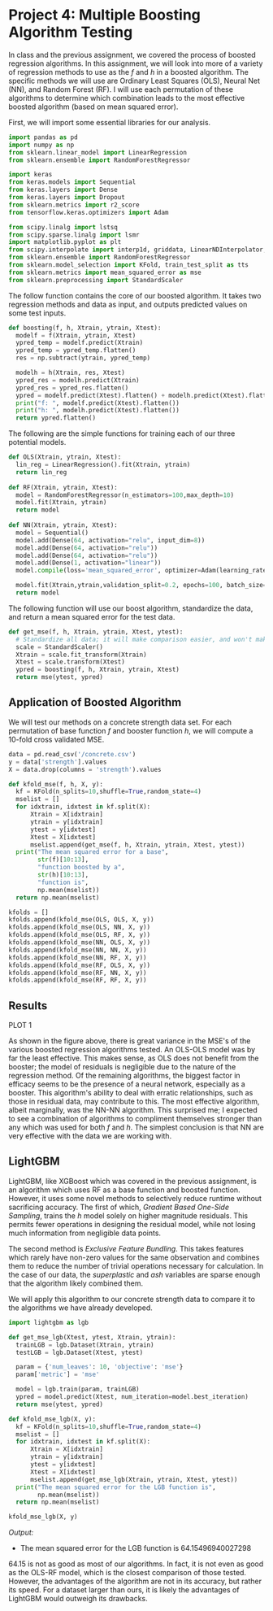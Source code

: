 # Project 4: Multiple Boosting Algorithm Testing

In class and the previous assignment, we covered the process of boosted regression algorithms. In this assignment, we will look into more of a variety of regression methods to use as the *f* and *h* in a boosted algorithm. The specific methods we will use are Ordinary Least Squares (OLS), Neural Net (NN), and Random Forest (RF). I will use each permutation of these algorithms to determine which combination leads to the most effective boosted algorithm (based on mean squared error).

First, we will import some essential libraries for our analysis.

```Python
import pandas as pd
import numpy as np
from sklearn.linear_model import LinearRegression
from sklearn.ensemble import RandomForestRegressor

import keras
from keras.models import Sequential
from keras.layers import Dense
from keras.layers import Dropout
from sklearn.metrics import r2_score
from tensorflow.keras.optimizers import Adam

from scipy.linalg import lstsq
from scipy.sparse.linalg import lsmr
import matplotlib.pyplot as plt
from scipy.interpolate import interp1d, griddata, LinearNDInterpolator, NearestNDInterpolator
from sklearn.ensemble import RandomForestRegressor
from sklearn.model_selection import KFold, train_test_split as tts
from sklearn.metrics import mean_squared_error as mse
from sklearn.preprocessing import StandardScaler
```

The follow function contains the core of our boosted algorithm. It takes two regression methods and data as input, and outputs predicted  values on some test inputs.

```Python
def boosting(f, h, Xtrain, ytrain, Xtest):
  modelf = f(Xtrain, ytrain, Xtest)
  ypred_temp = modelf.predict(Xtrain)
  ypred_temp = ypred_temp.flatten()
  res = np.subtract(ytrain, ypred_temp)

  modelh = h(Xtrain, res, Xtest)
  ypred_res = modelh.predict(Xtrain)
  ypred_res = ypred_res.flatten()
  ypred = modelf.predict(Xtest).flatten() + modelh.predict(Xtest).flatten()
  print("f: ", modelf.predict(Xtest).flatten())
  print("h: ", modelh.predict(Xtest).flatten())
  return ypred.flatten()
```

The following are the simple functions for training each of our three potential models.

```Python
def OLS(Xtrain, ytrain, Xtest):
  lin_reg = LinearRegression().fit(Xtrain, ytrain)
  return lin_reg
  
def RF(Xtrain, ytrain, Xtest):
  model = RandomForestRegressor(n_estimators=100,max_depth=10)
  model.fit(Xtrain, ytrain)
  return model
  
def NN(Xtrain, ytrain, Xtest):
  model = Sequential()
  model.add(Dense(64, activation="relu", input_dim=8))
  model.add(Dense(64, activation="relu"))
  model.add(Dense(64, activation="relu"))
  model.add(Dense(1, activation="linear"))
  model.compile(loss='mean_squared_error', optimizer=Adam(learning_rate=1e-2))

  model.fit(Xtrain,ytrain,validation_split=0.2, epochs=100, batch_size=100, verbose=0)
  return model
```

The following function will use our boost algorithm, standardize the data, and return a mean squared error for the test data.

```Python
def get_mse(f, h, Xtrain, ytrain, Xtest, ytest):
  # Standardize all data; it will make comparison easier, and won't make any model worse.
  scale = StandardScaler()
  Xtrain = scale.fit_transform(Xtrain)
  Xtest = scale.transform(Xtest)
  ypred = boosting(f, h, Xtrain, ytrain, Xtest)
  return mse(ytest, ypred)
```

## Application of Boosted Algorithm

We will test our methods on a concrete strength data set. For each permutation of base function *f* and booster function *h*, we will compute a 10-fold cross validated MSE.

```Python
data = pd.read_csv('/concrete.csv')
y = data['strength'].values
X = data.drop(columns = 'strength').values

def kfold_mse(f, h, X, y):
  kf = KFold(n_splits=10,shuffle=True,random_state=4)
  mselist = []
  for idxtrain, idxtest in kf.split(X):
      Xtrain = X[idxtrain]
      ytrain = y[idxtrain]
      ytest = y[idxtest]
      Xtest = X[idxtest]
      mselist.append(get_mse(f, h, Xtrain, ytrain, Xtest, ytest))
  print("The mean squared error for a base",
        str(f)[10:13],
        "function boosted by a",
        str(h)[10:13],
        "function is",
        np.mean(mselist))
  return np.mean(mselist)
```

```Python
kfolds = []
kfolds.append(kfold_mse(OLS, OLS, X, y))
kfolds.append(kfold_mse(OLS, NN, X, y))
kfolds.append(kfold_mse(OLS, RF, X, y))
kfolds.append(kfold_mse(NN, OLS, X, y))
kfolds.append(kfold_mse(NN, NN, X, y))
kfolds.append(kfold_mse(NN, RF, X, y))
kfolds.append(kfold_mse(RF, OLS, X, y))
kfolds.append(kfold_mse(RF, NN, X, y))
kfolds.append(kfold_mse(RF, RF, X, y))
```

## Results

PLOT 1

As shown in the figure above, there is great variance in the MSE's of the various boosted regression algorithms tested. An OLS-OLS model was by far the least effective. This makes sense, as OLS does not benefit from the booster; the model of residuals is negligible due to the nature of the regression method. Of the remaining algorithms, the biggest factor in efficacy seems to be the presence of a neural network, especially as a booster. This algorithm's ability to deal with erratic relationships, such as those in residual data, may contribute to this. The most effective algorithm, albeit marginally, was the NN-NN algorithm. This surprised me; I expected to see a combination of algorithms to compliment themselves stronger than any which was used for both *f* and *h*. The simplest conclusion is that NN are very effective with the data we are working with.

## LightGBM

LightGBM, like XGBoost which was covered in the previous assignment, is an algorithm which uses RF as a base function and boosted function. However, it uses some novel methods to selectively reduce runtime without sacrificing accuracy. The first of which, *Gradient Based One-Side Sampling*, trains the *h* model solely on higher magnitude residuals. This permits fewer operations in designing the residual model, while not losing much information from negligible data points.

The second method is *Exclusive Feature Bundling*. This takes features which rarely have non-zero values for the same observation and combines them to reduce the number of trivial operations necessary for calculation. In the case of our data, the *superplastic* and *ash* variables are sparse enough that the algorithm likely combined them.

We will apply this algorithm to our concrete strength data to compare it to the algorithms we have already developed.

```Python
import lightgbm as lgb
```

```Python
def get_mse_lgb(Xtest, ytest, Xtrain, ytrain):
  trainLGB = lgb.Dataset(Xtrain, ytrain)
  testLGB = lgb.Dataset(Xtest, ytest)

  param = {'num_leaves': 10, 'objective': 'mse'}
  param['metric'] = 'mse'

  model = lgb.train(param, trainLGB)
  ypred = model.predict(Xtest, num_iteration=model.best_iteration)
  return mse(ytest, ypred)
```

```Python
def kfold_mse_lgb(X, y):
  kf = KFold(n_splits=10,shuffle=True,random_state=4)
  mselist = []
  for idxtrain, idxtest in kf.split(X):
      Xtrain = X[idxtrain]
      ytrain = y[idxtrain]
      ytest = y[idxtest]
      Xtest = X[idxtest]
      mselist.append(get_mse_lgb(Xtrain, ytrain, Xtest, ytest))
  print("The mean squared error for the LGB function is",
        np.mean(mselist))
  return np.mean(mselist)
  ```

```Python
kfold_mse_lgb(X, y)
```

*Output:*

- The mean squared error for the LGB function is 64.15496940027298

64.15 is not as good as most of our algorithms. In fact, it is not even as good as the OLS-RF model, which is the closest comparison of those tested. However, the advantages of the algorithm are not in its accuracy, but rather its speed. For a dataset larger than ours, it is likely the advantages of LightGBM would outweigh its drawbacks.









